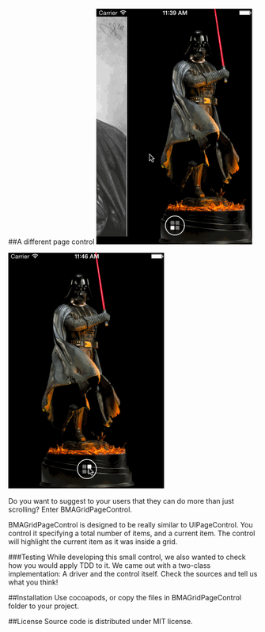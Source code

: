 ##A different page control
![demo](/demoimages/demo.gif)

![demo2](/demoimages/demo2.gif)

Do you want to suggest to your users that they can do more than just scrolling? Enter BMAGridPageControl.

BMAGridPageControl is designed to be really similar to UIPageControl. You control it specifying a total number of items, and a current item. The control will highlight the current item as it was inside a grid.

###Testing
While developing this small control, we also wanted to check how you would apply TDD to it. We came out with a two-class implementation: A driver and the control itself. Check the sources and tell us what you think!

##Installation
Use cocoapods, or copy the files in BMAGridPageControl folder to your project.

##License
Source code is distributed under MIT license.

